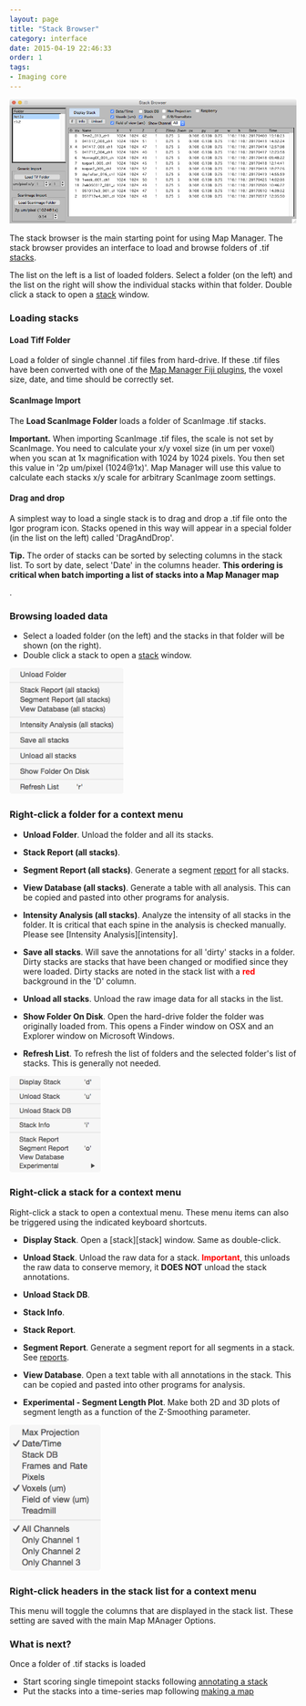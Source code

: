```yaml
---
layout: page
title: "Stack Browser"
category: interface
date: 2015-04-19 22:46:33
order: 1
tags:
- Imaging core
---
```


<IMG class="img-float-left" SRC="images/mm3/stack-browser.png" WIDTH="800">

<div class="print-page-break"></div>

 
The stack browser is the main starting point for using Map Manager. The stack browser provides an interface to load and browse folders of .tif [stacks][3].

The list on the left is a list of loaded folders. Select a folder (on the left) and the list on the right will show the individual stacks within that folder. Double click a stack to open a [stack][3] window.

### Loading stacks

#### Load Tiff Folder

Load a folder of single channel .tif files from hard-drive. If these .tif files have been converted with one of the [Map Manager Fiji plugins][10], the voxel size, date, and time should be correctly set.

#### ScanImage Import

The **Load ScanImage Folder** loads a folder of ScanImage .tif stacks.

<p class="important"><B>Important.</B> When importing ScanImage .tif files, the scale is not set by ScanImage. You need to calculate your x/y voxel size (in um per voxel) when you scan at 1x magnification with 1024 by 1024 pixels. You then set this value in '2p um/pixel (1024@1x)'. Map Manager will use this value to calculate each stacks x/y scale for arbitrary ScanImage zoom settings.</p>


#### Drag and drop

A simplest way to load a single stack is to drag and drop a .tif file onto the Igor program icon. Stacks opened in this way will appear in a special folder (in the list on the left) called 'DragAndDrop'.

<p class="tip"><B>Tip.</B> The order of stacks can be sorted by selecting columns in the stack list. To sort by date, select 'Date' in the columns header. <b>This ordering is critical when batch importing a list of stacks into a Map Manager map</B></p>. 

### Browsing loaded data

 - Select a loaded folder (on the left) and the stacks in that folder will be shown (on the right).
 - Double click a stack to open a [stack][3] window.



<IMG class="img-float-right" SRC="images/mm3/stack-browser/stack-browser-right-click-folder.png" WIDTH="200">

### Right-click a folder for a context menu


 - **Unload Folder**. Unload the folder and all its stacks.

 - **Stack Report (all stacks)**.

 - **Segment Report (all stacks)**. Generate a segment [report][reports] for all stacks.

 - **View Database (all stacks)**. Generate a table with all analysis. This can be copied and pasted into other programs for analysis.

 - **Intensity Analysis (all stacks)**. Analyze the intensity of all stacks in the folder. It is critical that each spine in the analysis is checked manually. Please see [Intensity Analysis][intensity].

 - **Save all stacks**. Will save the annotations for all 'dirty' stacks in a folder. Dirty stacks are stacks that have been changed or modified since they were loaded. Dirty stacks are noted in the stack list with a <font color="red"><strong>red</strong></font> background in the 'D' column.

 - **Unload all stacks**. Unload the raw image data for all stacks in the list.
 
 - **Show Folder On Disk**. Open the hard-drive folder the folder was originally loaded from. This opens a Finder window on OSX and an Explorer window on Microsoft Windows.

 - **Refresh List**. To refresh the list of folders and the selected folder's list of stacks. This is generally not needed.

<div class="print-page-break"></div>


<IMG class="img-float-right" SRC="images/mm3/stack-browser/sb-right-click-stack.png" WIDTH="160">

### Right-click a stack for a context menu

Right-click a stack to open a contextual menu. These menu items can also be triggered using the indicated keyboard shortcuts.

 - **Display Stack**. Open a [stack][stack] window. Same as double-click.

 - **Unload Stack**. Unload the raw data for a stack. <font color="red"><strong>Important</strong></font>, this unloads the raw data to conserve memory, it **DOES NOT** unload the stack annotations.

 - **Unload Stack DB**.

 - **Stack Info**.

 - **Stack Report**.

 - **Segment Report**. Generate a segment report for all segments in a stack. See [reports][reports].

 - **View Database**. Open a text table with all annotations in the stack. This can be copied and pasted into other programs for analysis.

 - **Experimental - Segment Length Plot**. Make both 2D and 3D plots of segment length as a function of the Z-Smoothing parameter.

<div class="print-page-break"></div>


<IMG class="img-float-right" SRC="images/mm3/stack-browser/sb-right-click-header.png" WIDTH="160">

### Right-click headers in the stack list for a context menu

This menu will toggle the columns that are displayed in the stack list. These setting are saved with the main Map MAnager Options.

<div class="print-page-break"></div>

### What is next?

Once a folder of .tif stacks is loaded

 - Start scoring single timepoint stacks following [annotating a stack][8]
 - Put the stacks into a time-series map following [making a map][9]


[1]: stack-browser
[2]: http://www.robertcudmore.org/maptracker/v2/stack-browser/
[3]: stack
[4]: map-plot
[5]: https://github.com/cudmore/bob-fiji-plugins
[6]: spine-dynamics
[reports]: reports
[8]: annotating-a-stack
[9]: making-a-map
[10]: fiji-plugins
